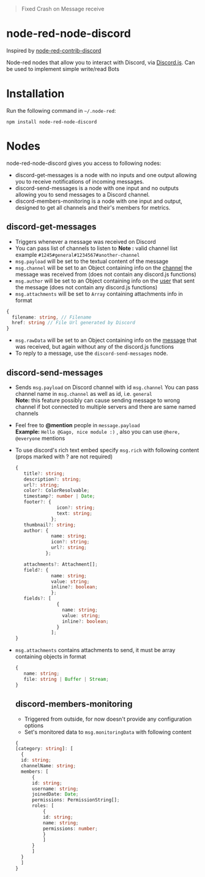 > Fixed Crash on Message receive

# node-red-node-discord
Inspired by [node-red-contrib-discord](https://github.com/jorisvddonk/node-red-contrib-discord)

Node-red nodes that allow you to interact with Discord, via [Discord.js](https://discord.js.org).
Can be used to implement simple write/read Bots

# Installation

Run the following command in `~/.node-red`:

    npm install node-red-node-discord

# Nodes

node-red-node-discord gives you access to following nodes:

* discord-get-messages is a node with no inputs and one output allowing you to receive notifications of incoming messages.
* discord-send-messages is a node with one input and no outputs allowing you to send messages to a Discord channel.
* discord-members-monitoring is a node with one input and output, designed to get all channels and their's members for metrics.

## discord-get-messages
- Triggers whenever a message was received on Discord
- You can pass list of channels to listen to
	**Note :** valid channel list example `#1245#general#1234567#another-channel`
-	`msg.payload` will be set to the textual content of the message
- `msg.channel` will be set to an Object containing info on the [channel](https://discord.js.org/#/docs/main/stable/class/Channel) the message was received from (does not contain any discord.js functions)
-	`msg.author` will be set to an Object containing info on the [user](https://discord.js.org/#/docs/main/stable/class/User) that sent the message (does not contain any discord.js functions)
-	`msg.attachments` will be set to `Array` containing attachments info in format 
  ```typescript
{
	filename: string, // Filename
	href: string // File Url generated by Discord
}
  ```
- `msg.rawData` will be set to an Object containing info on the [message](https://discord.js.org/#/docs/main/stable/class/Message) that was received, but again without any of the discord.js functions
- To reply to a message, use the `discord-send-messages` node.

## discord-send-messages
- Sends `msg.payload` on Discord channel with id `msg.channel`
  You can pass channel name in `msg.channel` as well as id, i.e. `general` <br>
  **Note:** this feature possibly can cause sending message to wrong channel if bot connected to multiple servers and there are same named channels
- Feel free to **@mention** people in `message.payload` <br>
  **Example:** `Hello @Gago, nice module :)` , also you can use `@here, @everyone` mentions
- To use discord's rich text embed specify `msg.rich` with following content (props marked with ? are not required)
     ```typescript
  {
        title?: string;
        description?: string;
  	    url?: string;
  	    color?: ColorResolvable;
  	    timestamp?: number | Date;
  	    footer?: {
    	            icon?: string;
    	            text: string;
 	              };
  	    thumbnail?: string;
  	    author: {
   	              name: string;
                  icon?: string;
                  url?: string;
                };

  	    attachments?: Attachment[];
  	    field?: {
                  name: string;
                  value: string;
                  inline?: boolean;
	              };
  	    fields?: [
                    {
                      name: string;
                      value: string;
                      inline?: boolean;
                    }
	              ];
  }
    ```
- `msg.attachments` contains attachments to send, it must be array containing objects in format
  ```typescript
  {
     name: string;
     file: string | Buffer | Stream;
  }
  ```
  
  ## discord-members-monitoring
  - Triggered from outside, for now doesn't provide any configuration options
  - Set's monitored data to `msg.monitoringData` with following content
  ```typescript
  {
  [category: string]: [
  	{
  	id: string;
  	channelName: string;
  	members: [
  		{
  		id: string;
  		username: string;
  		joinedDate: Date;
  		permissions: PermissionString[];
  		roles: [
  			{
   			id: string;
  			name: string;
  			permissions: number;
  			}
  			]
  		}
  		]
  	}
  	]
  }
  ```
